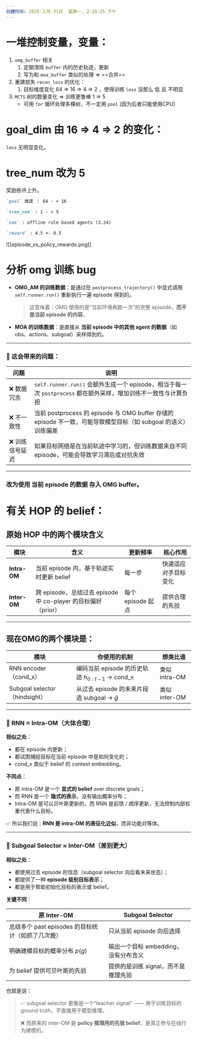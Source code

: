 ```yaml
---
创建时间: 2025-三月-31日  星期一, 2:10:25 下午
---
```


# 一堆控制变量，变量： 

1.  `omg_buffer` 相关
	1. 定期清除 `buffer`  内的历史轨迹，更新
	2. 写为和 `moa_buffer` 类似的处理 $\Longrightarrow$ ==合并==
2. 重建损失 `recon_loss`  的优化： 
	1. 目标维度变化 $64$ $\Longrightarrow$ $16$ $\Longrightarrow$ $4$ $\Longrightarrow$ $2$ ，使得训练 `loss` 没那么 低 且 不明显
3. `MCTS` 树的数量变化 $\Longrightarrow$ 训练更鲁棒  $1$ $\Longrightarrow$ $5$
	-  可用 `for` 循环处理多棵树，不一定用 `pool` (因为后者只能使用CPU)


# goal_dim 由 16 $\Longrightarrow$ 4 $\Longrightarrow$ 2 的变化： 

`loss` 无明显变化。


# tree_num  改为 5 
奖励些许上升。

```markdown
`goal` 维度 ： 64 - > 16

`tree_num` : 1 - > 5 

`vae` : offline rule based agents (3.24)

`reward` : 4.5 +- 0.5

```

![[episode_vs_policy_rewards.png]]


# 分析 omg 训练 bug

- **OMG_AM 的训练数据**：是通过在 `postprocess_trajectory()` 中显式调用 `self.runner.run()` 重新执行一遍 episode 得到的。  
  > 这意味着：OMG 使用的是“当前环境再跑一次”的完整 episode，**而不是当前 episode 的内容**。

- **MOA 的训练数据**：是直接从 **当前 episode 中的其他 agent 的数据**（如 obs、actions、subgoal）采样得到的。

---

### 🧠 这会带来的问题：

| 问题 | 说明 |
|------|------|
| ❌ 数据冗余 | `self.runner.run()` 会额外生成一个 episode，相当于每一次 `postprocess` 都在额外采样，增加训练不一致性与计算负担 |
| ❌ 不一致性 | 当前 postprocess 的 episode 与 OMG buffer 存储的 episode 不一致，可能导致模型目标（如 subgoal 的语义）训练偏差 |
| ❌ 训练信号延迟 | 如果目标网络是在当前轨迹中学习的，但训练数据来自不同 episode，可能会导致学习滞后或对抗失效 |

---

###  改为使用 **当前 episode 的数据** 存入 OMG buffer。








# 有关 HOP 的 belief：

## 原始 HOP 中的两个模块含义

| 模块 | 含义 | 更新频率 | 核心作用 |
|------|------|------------|-----------|
| **Intra-OM** | 当前 episode 内，基于轨迹实时更新 belief | 每一步 | 快速适应对手目标变化 |
| **Inter-OM** | 跨 episode，总结过去 episode 中 co-player 的目标偏好（prior） | 每个 episode 起点 | 提供合理的先验 |

---

## 现在OMG的两个模块是：

| 模块 | 你使用的机制 | 想类比谁 |
|------|---------------|-----------|
| RNN encoder（cond_x） | 编码当前 episode 的历史轨迹 $h_{0:t-1}$ → cond_x | 类似 intra-OM |
| Subgoal selector（hindsight） | 从过去 episode 的未来片段选 subgoal → $\bar{g}$ | 类似 inter-OM |

---

### 🎯 RNN ≈ Intra-OM（大体合理）

**相似之处**：
- 都在 episode 内更新；
- 都试图捕捉目标在当前 episode 中是如何变化的；
- cond_x 类似于 belief 的 context embedding。

**不同点**：
- 原 intra-OM 是一个 **显式的 belief** over discrete goals；
- 而 RNN 是一个 **隐式的表示**，没有输出概率分布；
- Intra-OM 是可以贝叶斯更新的，而 RNN 是前馈 / 顺序更新，无法控制内部权重代表什么目标。

✅ 所以我们说：**RNN 是 intra-OM 的表征化近似**，而非功能对等体。

---

### 🎯 Subgoal Selector ≈ Inter-OM（差别更大）

**相似之处**：
- 都使用过去 episode 的信息（subgoal selector 向后看未来状态）；
- 都提供了一种 **episode 级别目标表示**；
- 都是用于帮助初始化目标的表示或 belief。

**关键不同**：

| 原 Inter-OM | Subgoal Selector |
|-------------|------------------|
| 总结多个 past episodes 的目标统计（如抓了几次鹿） | 只从当前 episode 向后选择 |
| 明确建模目标的概率分布 $p(g)$ | 输出一个目标 embedding，没有分布含义 |
| 为 belief 提供可贝叶斯的先验 | 提供的是训练 signal，而不是推理先验 |

也就是说：

> ✅ subgoal selector 更像是一个“teacher signal” —— 用于训练目标的 ground truth，不直接用于模型推理。
>
> ❌ 而原来的 inter-OM 是 **policy 推理用的先验 belief**，是真正参与在线行为建模的。







